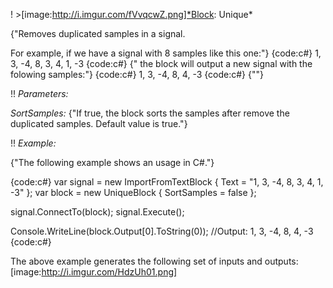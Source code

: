 ! >[image:http://i.imgur.com/fVvqcwZ.png]*Block: Unique*

{"Removes duplicated samples in a signal.

For example, if we have a signal with 8 samples like this one:"}
{code:c#}
1, 3, -4, 8, 3, 4, 1, -3
{code:c#}
{"
the block will output a new signal with the folowing samples:"}
{code:c#}
1, 3, -4, 8, 4, -3
{code:c#}
{""}

!! *Parameters:*

*SortSamples:* {"If true, the block sorts the samples after remove the duplicated samples. Default value is true."}

!! *Example:*

{"The following example shows an usage in C#."}

{code:c#}
var signal = new ImportFromTextBlock { Text = "1, 3, -4, 8, 3, 4, 1, -3" };
var block = new UniqueBlock
{
    SortSamples = false
};

signal.ConnectTo(block);
signal.Execute();

Console.WriteLine(block.Output[0].ToString(0));
//Output: 1, 3, -4, 8, 4, -3
{code:c#}

The above example generates the following set of inputs and outputs:
[image:http://i.imgur.com/HdzUh01.png]


